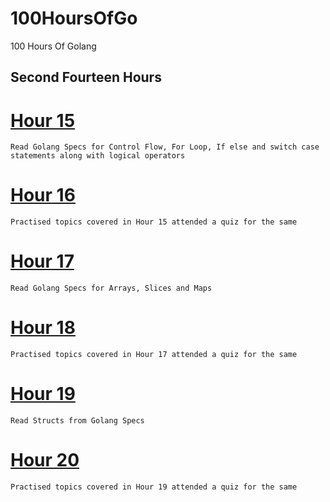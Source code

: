 # 100HoursOfGo
100 Hours Of Golang
## Second Fourteen Hours

# [Hour 15](hour15.go)
    Read Golang Specs for Control Flow, For Loop, If else and switch case statements along with logical operators

# [Hour 16](hour16.go)
    Practised topics covered in Hour 15 attended a quiz for the same

# [Hour 17](hour17.go)
    Read Golang Specs for Arrays, Slices and Maps

# [Hour 18](hour18.go)
    Practised topics covered in Hour 17 attended a quiz for the same

# [Hour 19](hour19.go)
    Read Structs from Golang Specs

# [Hour 20](hour20.go)
    Practised topics covered in Hour 19 attended a quiz for the same
